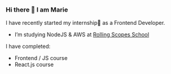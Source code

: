 ### Hi there 👋 I am Marie

I have recently started my internship🥳 as a Frontend Developer.

- I’m studying NodeJS & AWS at [Rolling Scopes School](https://github.com/rolling-scopes-school)

I have completed:
- Frontend / JS course
- React.js course 
